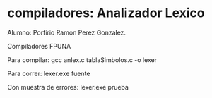 compiladores: Analizador Lexico
============
Alumno: Porfirio Ramon Perez Gonzalez.

Compiladores FPUNA

Para compilar: gcc anlex.c tablaSimbolos.c -o lexer

Para correr: lexer.exe fuente

Con muestra de errores: lexer.exe prueba


